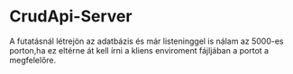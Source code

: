 # CrudApi-Server
A futatásnál létrejön az adatbázis és már listeninggel is nálam az 5000-es porton,ha ez eltérne át kell írni a kliens enviroment fájljában a portot a megfelelőre.
